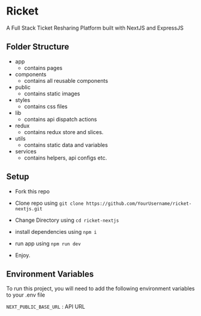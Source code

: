
# Ricket

A Full Stack Ticket Resharing Platform built with NextJS and ExpressJS


## Folder Structure

- app
    - contains pages
- components
    - contains all reusable components
- public
    - contains static images 
- styles
    - contains css files
- lib
    - contains api dispatch actions
- redux 
    - contains redux store and slices.
- utils
    - contains static data and variables
- services
    - contains helpers, api configs etc.


## Setup
- Fork this repo
- Clone repo using `git clone https://github.com/YourUsername/ricket-nextjs.git `

- Change Directory using `cd ricket-nextjs`
- install dependencies using `npm i`
- run app using `npm run dev`
- Enjoy.


## Environment Variables

To run this project, you will need to add the following environment variables to your .env file

`NEXT_PUBLIC_BASE_URL` : API URL

